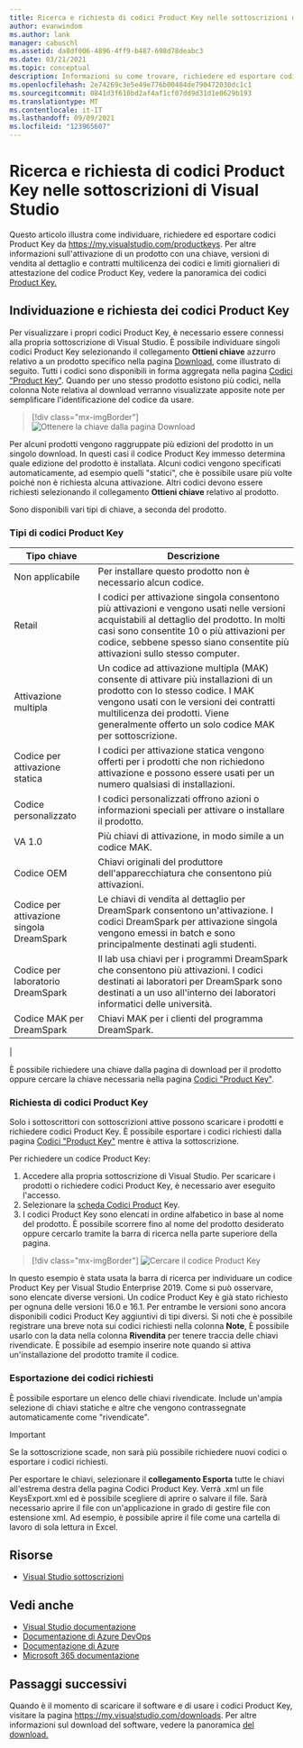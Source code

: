 ```yaml
---
title: Ricerca e richiesta di codici Product Key nelle sottoscrizioni di Visual Studio | Microsoft Docs
author: evanwindom
ms.author: lank
manager: cabuschl
ms.assetid: da8df006-4896-4ff9-b487-698d78deabc3
ms.date: 03/21/2021
ms.topic: conceptual
description: Informazioni su come trovare, richiedere ed esportare codici Product Key nelle sottoscrizioni di Visual Studio
ms.openlocfilehash: 2e74269c3e5e49e776b00484de790472030dc1c1
ms.sourcegitcommit: 0841d3f610bd2af4af1cf07dd9d31d1e0629b193
ms.translationtype: MT
ms.contentlocale: it-IT
ms.lasthandoff: 09/09/2021
ms.locfileid: "123965607"
---
```

# <a name="finding-and-claiming-product-keys-in-visual-studio-subscriptions"></a>Ricerca e richiesta di codici Product Key nelle sottoscrizioni di Visual Studio
Questo articolo illustra come individuare, richiedere ed esportare codici Product Key da https://my.visualstudio.com/productkeys.  Per altre informazioni sull'attivazione di un prodotto con una chiave, versioni di vendita al dettaglio e contratti multilicenza dei codici e limiti giornalieri di attestazione del codice Product Key, vedere la panoramica dei codici [Product Key.](product-keys.md)

## <a name="locating-and-claiming-product-keys"></a>Individuazione e richiesta dei codici Product Key
Per visualizzare i propri codici Product Key, è necessario essere connessi alla propria sottoscrizione di Visual Studio. È possibile individuare singoli codici Product Key selezionando il collegamento **Ottieni chiave** azzurro relativo a un prodotto specifico nella pagina [Download](https://my.visualstudio.com/downloads), come illustrato di seguito.  Tutti i codici sono disponibili in forma aggregata nella pagina [Codici "Product Key"](https://my.visualstudio.com/productkeys?wt.mc_id=o~msft~docs). Quando per uno stesso prodotto esistono più codici, nella colonna Note relativa al download verranno visualizzate apposite note per semplificare l'identificazione del codice da usare.
> [!div class="mx-imgBorder"]
> ![Ottenere la chiave dalla pagina Download](_img/product-keys/download-get-key.png "Selezionare Ottieni chiave nella pagina delle informazioni per qualsiasi download per ottenere una chiave per il prodotto.")

Per alcuni prodotti vengono raggruppate più edizioni del prodotto in un singolo download. In questi casi il codice Product Key immesso determina quale edizione del prodotto è installata.
Alcuni codici vengono specificati automaticamente, ad esempio quelli "statici", che è possibile usare più volte poiché non è richiesta alcuna attivazione. Altri codici devono essere richiesti selezionando il collegamento **Ottieni chiave** relativo al prodotto.

Sono disponibili vari tipi di chiave, a seconda del prodotto.

### <a name="product-key-types"></a>Tipi di codici Product Key

|    Tipo chiave           |    Descrizione                                                                                                                                                                                                           |
|-------------------------------|------------------------------------------------------------------------------------------------------------------------------------------------------------------------------------------------------------------------------------------------------------|
|    Non applicabile                    |    Per installare questo prodotto non è necessario alcun codice.                                                       |
|    Retail                     |    I codici per attivazione singola consentono più attivazioni e vengono usati nelle versioni acquistabili al dettaglio del prodotto. In molti casi sono consentite 10 o più attivazioni per codice, sebbene spesso siano consentite più attivazioni sullo stesso computer.                                                       |
|    Attivazione multipla        |    Un codice ad attivazione multipla (MAK) consente di attivare più installazioni di un prodotto con lo stesso codice. I MAK vengono usati con le versioni dei contratti multilicenza dei prodotti. Viene generalmente offerto un solo codice MAK per sottoscrizione.    |
|    Codice per attivazione statica    |    I codici per attivazione statica vengono offerti per i prodotti che non richiedono attivazione e possono essere usati per un numero qualsiasi di installazioni.                                                                                                                  |
|    Codice personalizzato                 |    I codici personalizzati offrono azioni o informazioni speciali per attivare o installare il prodotto.                                                                                                                                                                |
|    VA 1.0                     |    Più chiavi di attivazione, in modo simile a un codice MAK.                                                                                                                                                                                                 |
|    Codice OEM                    |    Chiavi originali del produttore dell'apparecchiatura che consentono più attivazioni.                                                                                                                                                                       |
|    Codice per attivazione singola DreamSpark    |    Le chiavi di vendita al dettaglio per DreamSpark consentono un'attivazione. I codici DreamSpark per attivazione singola vengono emessi in batch e sono principalmente destinati agli studenti.                                                                                     |
|    Codice per laboratorio DreamSpark         |    Il lab usa chiavi per i programmi DreamSpark che consentono più attivazioni. I codici destinati ai laboratori per DreamSpark sono destinati a un uso all'interno dei laboratori informatici delle università.                                                                                       |
|    Codice MAK per DreamSpark         |    Chiavi MAK per i clienti del programma DreamSpark.                                                                                                                                                                                                  |
|

È possibile richiedere una chiave dalla pagina di download per il prodotto oppure cercare la chiave necessaria nella pagina [Codici "Product Key"](https://my.visualstudio.com/productkeys).

### <a name="claiming-product-keys"></a>Richiesta di codici Product Key
Solo i sottoscrittori con sottoscrizioni attive possono scaricare i prodotti e richiedere codici Product Key.  È possibile esportare i codici richiesti dalla pagina [Codici "Product Key"](https://my.visualstudio.com/productkeys) mentre è attiva la sottoscrizione.

Per richiedere un codice Product Key:
1. Accedere alla propria sottoscrizione di Visual Studio.  Per scaricare i prodotti o richiedere codici Product Key, è necessario aver eseguito l'accesso.
2. Selezionare la [scheda Codici Product](https://my.visualstudio.com/productkeys?wt.mc_id=o~msft~docs) Key.
3. I codici Product Key sono elencati in ordine alfabetico in base al nome del prodotto.  È possibile scorrere fino al nome del prodotto desiderato oppure cercarlo tramite la barra di ricerca nella parte superiore della pagina.
> [!div class="mx-imgBorder"]
> ![Cercare il codice Product Key](_img/product-keys/search-keys.png "Scorrere fino al prodotto desiderato oppure usare la casella di ricerca per individuare rapidamente qualsiasi prodotto.")
   
In questo esempio è stata usata la barra di ricerca per individuare un codice Product Key per Visual Studio Enterprise 2019.
Come si può osservare, sono elencate diverse versioni.  Un codice Product Key è già stato richiesto per ognuna delle versioni 16.0 e 16.1.  Per entrambe le versioni sono ancora disponibili codici Product Key aggiuntivi di tipi diversi. Si noti che è possibile registrare una breve nota sui codici richiesti nella colonna **Note**,  È possibile usarlo con la data nella colonna **Rivendita** per tenere traccia delle chiavi rivendicate.  È possibile ad esempio inserire note quando si attiva un'installazione del prodotto tramite il codice.

### <a name="exporting-your-claimed-keys"></a>Esportazione dei codici richiesti
È possibile esportare un elenco delle chiavi rivendicate.  Include un'ampia selezione di chiavi statiche e altre che vengono contrassegnate automaticamente come "rivendicate".

> [!IMPORTANT]
> Se la sottoscrizione scade, non sarà più possibile richiedere nuovi codici o esportare i codici richiesti.

Per esportare le chiavi, selezionare il **collegamento Esporta** tutte le chiavi all'estrema destra della pagina Codici Product Key.  Verrà .xml un file KeysExport.xml ed è possibile scegliere di aprire o salvare il file.  Sarà necessario aprire il file con un'applicazione in grado di gestire file con estensione xml.  Ad esempio, è possibile aprire il file come una cartella di lavoro di sola lettura in Excel.

## <a name="resources"></a>Risorse
- [Visual Studio sottoscrizioni](https://aka.ms/vssubscriberhelp)

## <a name="see-also"></a>Vedi anche
- [Visual Studio documentazione](/visualstudio/)
- [Documentazione di Azure DevOps](/azure/devops/)
- [Documentazione di Azure](/azure/)
- [Microsoft 365 documentazione](/microsoft-365/)

## <a name="next-steps"></a>Passaggi successivi
Quando è il momento di scaricare il software e di usare i codici Product Key, visitare la pagina https://my.visualstudio.com/downloads.  Per altre informazioni sul download del software, vedere la panoramica [del download.](download-software.md)